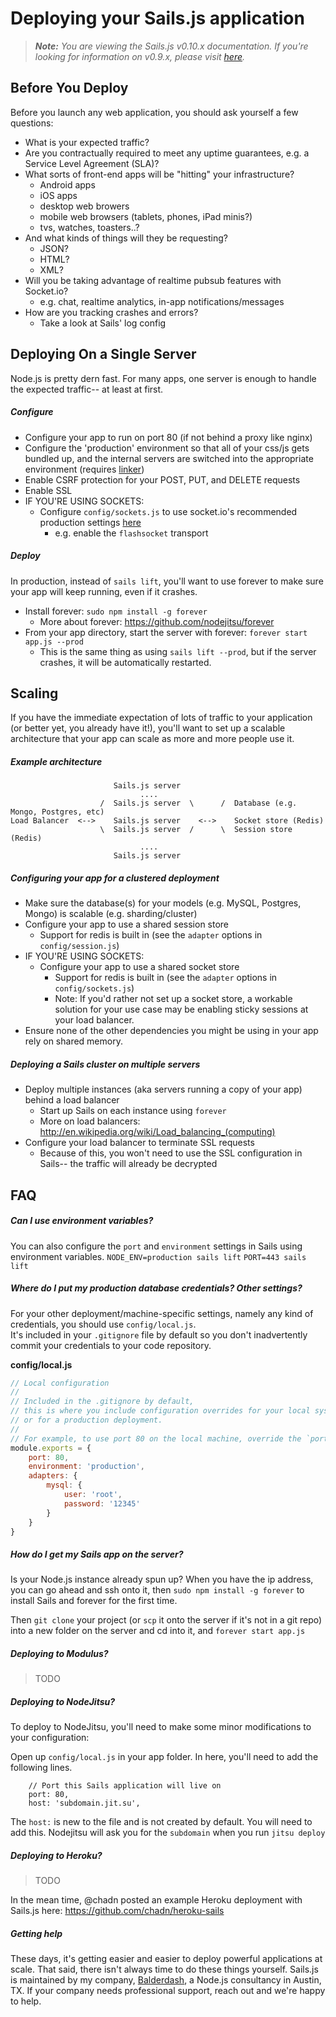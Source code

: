# Deploying your Sails.js application
> _**Note:** You are viewing the Sails.js v0.10.x documentation.  If you're looking for information on v0.9.x, please visit [here](http://09x.sailsjs.org)._


## Before You Deploy

Before you launch any web application, you should ask yourself a few questions:

+ What is your expected traffic?
+ Are you contractually required to meet any uptime guarantees, e.g. a Service Level Agreement (SLA)?
+ What sorts of front-end apps will be "hitting" your infrastructure?
  + Android apps
  + iOS apps
  + desktop web browers
  + mobile web browsers (tablets, phones, iPad minis?)
  + tvs, watches, toasters..?
+ And what kinds of things will they be requesting?
  + JSON?
  + HTML?
  + XML?
+ Will you be taking advantage of realtime pubsub features with Socket.io?
  + e.g. chat, realtime analytics, in-app notifications/messages
+ How are you tracking crashes and errors?
  + Take a look at Sails' log config



## Deploying On a Single Server

Node.js is pretty dern fast.  For many apps, one server is enough to handle the expected traffic-- at least at first.

##### Configure

+ Configure your app to run on port 80 (if not behind a proxy like nginx)
+ Configure the 'production' environment so that all of your css/js gets bundled up, and the internal servers are switched into the appropriate environment (requires [linker](https://github.com/balderdashy/sails-wiki/blob/0.9/assets.md))
+ Enable CSRF protection for your POST, PUT, and DELETE requests
+ Enable SSL
+ IF YOU'RE USING SOCKETS: 
  + Configure `config/sockets.js` to use socket.io's recommended production settings [here](https://github.com/LearnBoost/Socket.IO/wiki/Configuring-Socket.IO#recommended-production-settings)
    + e.g. enable the `flashsocket` transport

##### Deploy

In production, instead of `sails lift`, you'll want to use forever to make sure your app will keep running, even if it crashes.

+ Install forever: `sudo npm install -g forever`
  + More about forever: https://github.com/nodejitsu/forever
+ From your app directory, start the server with forever: `forever start app.js --prod`
  + This is the same thing as using `sails lift --prod`, but if the server crashes, it will be automatically restarted.
 


## Scaling

If you have the immediate expectation of lots of traffic to your application (or better yet, you already have it!), 
you'll want to set up a scalable architecture that your app can scale as more and more people use it.

##### Example architecture
```
                       Sails.js server
                             ....                 
                    /  Sails.js server  \      /  Database (e.g. Mongo, Postgres, etc)
Load Balancer  <-->    Sails.js server    <-->    Socket store (Redis)
                    \  Sails.js server  /      \  Session store (Redis)
                             ....                 
                       Sails.js server
```


##### Configuring your app for a clustered deployment

+ Make sure the database(s) for your models (e.g. MySQL, Postgres, Mongo) is scalable (e.g. sharding/cluster) 
+ Configure your app to use a shared session store
  + Support for redis is built in (see the `adapter` options in `config/session.js`)
+ IF YOU'RE USING SOCKETS: 
  + Configure your app to use a shared socket store
    + Support for redis is built in (see the `adapter` options in `config/sockets.js`)
    + Note: If you'd rather not set up a socket store, a workable solution for your use case may be enabling sticky sessions at your load balancer.
+ Ensure none of the other dependencies you might be using in your app rely on shared memory.

##### Deploying a Sails cluster on multiple servers

+ Deploy multiple instances (aka servers running a copy of your app) behind a load balancer
  + Start up Sails on each instance using `forever`
  + More on load balancers: http://en.wikipedia.org/wiki/Load_balancing_(computing)
+ Configure your load balancer to terminate SSL requests
  + Because of this, you won't need to use the SSL configuration in Sails-- the traffic will already be decrypted


## FAQ


##### Can I use environment variables?

You can also configure the `port` and `environment` settings in Sails using environment variables.
`NODE_ENV=production sails lift`
`PORT=443 sails lift`

##### Where do I put my production database credentials?  Other settings?

For your other deployment/machine-specific settings, namely any kind of credentials, you should use `config/local.js`.  
It's included in your `.gitignore` file by default so you don't inadvertently commit your credentials to your code repository.

**config/local.js**
```javascript
// Local configuration
// 
// Included in the .gitignore by default,
// this is where you include configuration overrides for your local system
// or for a production deployment.
//
// For example, to use port 80 on the local machine, override the `port` config
module.exports = {
    port: 80,
    environment: 'production',
    adapters: {
        mysql: {
            user: 'root',
            password: '12345'
        }
    }
}
```

##### How do I get my Sails app on the server?
Is your Node.js instance already spun up?  When you have the ip address, you can go ahead and ssh onto it, then `sudo npm install -g forever` to install Sails and forever for the first time.  

Then `git clone` your project (or `scp` it onto the server if it's not in a git repo) into a new folder on the server and cd into it, and `forever start app.js`



##### Deploying to Modulus?
> TODO

##### Deploying to NodeJitsu?
To deploy to NodeJitsu, you'll need to make some minor modifications to your configuration:

Open up `config/local.js` in your app folder. In here, you'll need to add the following lines.

```
    // Port this Sails application will live on
	port: 80,
	host: 'subdomain.jit.su',
```

The `host:` is new to the file and is not created by default.  You will need to add this.  Nodejitsu will ask you for the `subdomain` when you run `jitsu deploy`



##### Deploying to Heroku?
> TODO

In the mean time, @chadn posted an example Heroku deployment with Sails.js here: https://github.com/chadn/heroku-sails



##### Getting help

These days, it's getting easier and easier to deploy powerful applications at scale.  That said, there isn't always time to do these things yourself.
Sails.js is maintained by my company, [Balderdash](http://balderdash.co), a Node.js consultancy in Austin, TX. If your company needs professional support, reach out and we're happy to help.


